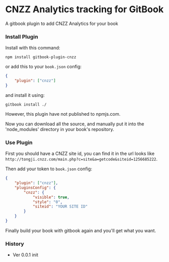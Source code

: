 # CNZZ Analytics tracking for GitBook

A gitbook plugin to add CNZZ Analytics for your book

### Install Plugin

Install with this command:

```shell
npm install gitbook-plugin-cnzz
```

or add this to your `book.json` config:

```json
{
    "plugin": ["cnzz"]
}
```

and install it using:

```shell
gitbook install ./
```

However, this plugin have not published to npmjs.com. 

Now you can download all the source, and manually put it into the 'node_modules' directory in your book's repository. 

### Use Plugin

First you should have a CNZZ site id, you can find it in the url looks like `http://tongji.cnzz.com/main.php?c=site&a=getcode&siteid=1256685222`.

Then add your token to `book.json` config:

```json
{
    "plugin": ["cnzz"],
    "pluginsConfig": {
        "cnzz": {
        	"visible": true,
        	"style": "0",
            "siteid": "YOUR SITE ID"
        }
    }
}
```

Finally build your book with gitbook again and you'll get what you want.

### History

- Ver 0.0.1 init
